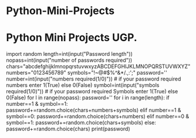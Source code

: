 # Python-Mini-Projects
# Python Mini Projects UGP.
import random
length=int(input("Password length"))
nopass=int(input("number of passwords required"))
chars="abcdefghijklmnopqrstuvwxyzABCDEFGHIJKLMNOPQRSTUVWXYZ"
numbers="0123456789"
symbols="!~@#$%^&*/.,:';"
password=''
number=int(input("numbers required(1/0)")) # if your password required numbers enter 1(True) else 0(False)
symbol=int(input("symbols required(1/0)"))  # if your password required Symbols enter 1(True) else 0(False)
for l in range(nopass):
    password=''
    for i in range(length):
        if number==1 & symbol==1:
            password+=random.choice(chars+numbers+symbols)
        elif number==1 & symbol==0:
            password+=random.choice(chars+numbers)
        elif number==0 & symbol==1:
            password+=random.choice(chars+symbols)
        else:
            password+=random.choice(chars)
    print(password)
